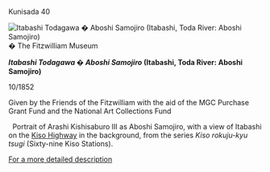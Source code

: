 Kunisada 40

![Itabashi Todagawa � Aboshi Samojiro (Itabashi, Toda River: Aboshi Samojiro)](kunisada/P.63-1999.jpg)
� The Fitzwilliam Museum

**_Itabashi Todagawa � Aboshi Samojiro_ (Itabashi, Toda River: Aboshi Samojiro)**

10/1852

Given by the Friends of the Fitzwilliam with the aid of the MGC Purchase Grant Fund and the National Art Collections Fund

 
Portrait of Arashi Kishisaburo III as Aboshi Samojiro, with a view of Itabashi on the [Kiso Highway](../Group22.htm) in the background, from the series _Kiso rokuju-kyu tsugi_ (Sixty-nine Kiso Stations).

[For a more detailed description](../textp63.htm)
